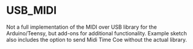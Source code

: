 # USB_MIDI
Not a full implementation of the MIDI over USB library for the Arduino/Teensy, but add-ons for additional functionality.
Example sketch also includes the option to send Midi Time Coe without the actual library.
